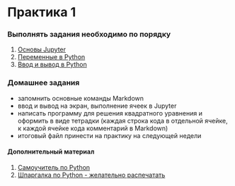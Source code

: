 # Практика 1 
### Выполнять задания необходимо по порядку
1. [Основы Jupyter](./1_practice/intro-jupyter.ipynb)
2. [Переменные в Python](./1_practice/intro-variables.ipynb)
3. [Ввод и вывод в Python](./1_practice/input-output.ipynb)

### Домашнее задания

- запомнить основные команды Markdown
- ввод и вывод на экран, выполнение ячеек в Jupyter
- написать программу для решения квадратного уравнения и оформить в виде тетрадки (каждая строка кода в отдельной ячейке, к каждой ячейке кода комментарий в Markdown)
- итоговый файл принести на практику на следующей недели

#### Дополнительный материал
1. [Самоучитель по Python](https://pythonworld.ru/uploads/pythonworldru.pdf)
2. [Шпаргалка по Python - желательно распечатать](./1_practice/mementopython3-russian.pdf)

